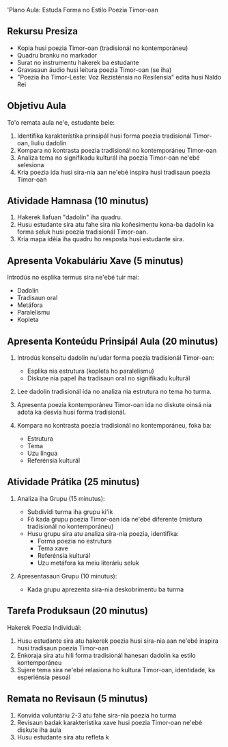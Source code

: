 'Plano Aula: Estuda Forma no Estilo Poezia Timor-oan

## Rekursu Presiza

- Kopia husi poezia Timor-oan (tradisionál no kontemporáneu)
- Quadru branku no markador
- Surat no instrumentu hakerek ba estudante
- Gravasaun áudio husi leitura poezia Timor-oan (se iha)
- "Poezia iha Timor-Leste: Voz Rezisténsia no Resilensia" edita husi Naldo Rei

## Objetivu Aula

To'o remata aula ne'e, estudante bele:
1. Identifika karakterístika prinsipál husi forma poezia tradisionál Timor-oan, liuliu dadolin
2. Kompara no kontrasta poezia tradisionál no kontemporáneu Timor-oan
3. Analiza tema no signifikadu kulturál iha poezia Timor-oan ne'ebé selesiona
4. Kria poezia ida husi sira-nia aan ne'ebé inspira husi tradisaun poezia Timor-oan

## Atividade Hamnasa (10 minutus)

1. Hakerek liafuan "dadolin" iha quadru.
2. Husu estudante sira atu fahe sira nia koñesimentu kona-ba dadolin ka forma seluk husi poezia tradisionál Timor-oan.
3. Kria mapa idéia iha quadru ho resposta husi estudante sira.

## Apresenta Vokabuláriu Xave (5 minutus)

Introdús no esplika termus sira ne'ebé tuir mai:
- Dadolin
- Tradisaun oral
- Metáfora
- Paralelismu
- Kopleta

## Apresenta Konteúdu Prinsipál Aula (20 minutus)

1. Introdús konseitu dadolin nu'udar forma poezia tradisionál Timor-oan:
   - Esplika nia estrutura (kopleta ho paralelismu)
   - Diskute nia papel iha tradisaun oral no signifikadu kulturál

2. Lee dadolin tradisionál ida no analiza nia estrutura no tema ho turma.

3. Apresenta poezia kontemporáneu Timor-oan ida no diskute oinsá nia adota ka desvia husi forma tradisionál.

4. Kompara no kontrasta poezia tradisionál no kontemporáneu, foka ba:
   - Estrutura
   - Tema
   - Uzu língua
   - Referénsia kulturál

## Atividade Prátika (25 minutus)

1. Analiza iha Grupu (15 minutus):
   - Subdividi turma iha grupu ki'ik
   - Fó kada grupu poezia Timor-oan ida ne'ebé diferente (mistura tradisionál no kontemporáneu)
   - Husu grupu sira atu analiza sira-nia poezia, identifika:
     * Forma poezia no estrutura
     * Tema xave
     * Referénsia kulturál
     * Uzu metáfora ka meiu literáriu seluk

2. Apresentasaun Grupu (10 minutus):
   - Kada grupu aprezenta sira-nia deskobrimentu ba turma

## Tarefa Produksaun (20 minutus)

Hakerek Poezia Individuál:
1. Husu estudante sira atu hakerek poezia husi sira-nia aan ne'ebé inspira husi tradisaun poezia Timor-oan
2. Enkoraja sira atu hili forma tradisionál hanesan dadolin ka estilo kontemporáneu
3. Sujere tema sira ne'ebé relasiona ho kultura Timor-oan, identidade, ka esperiénsia pesoál

## Remata no Revisaun (5 minutus)

1. Konvida voluntáriu 2-3 atu fahe sira-nia poezia ho turma
2. Revisaun badak karakterístika xave husi poezia Timor-oan ne'ebé diskute iha aula
3. Husu estudante sira atu refleta k